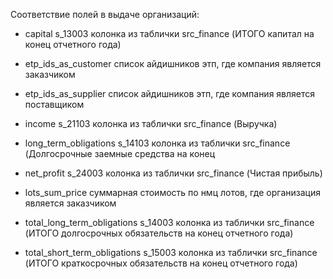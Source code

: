 Соответствие полей в выдаче организаций:

- capital	 s_13003 колонка из таблички src_finance (ИТОГО капитал на конец отчетного года)
- etp_ids_as_customer	 список айдишников этп, где компания является заказчиком
- etp_ids_as_supplier	 список айдишников этп, где компания является поставщиком
- income	s_21103 колонка из таблички src_finance (Выручка)
- long_term_obligations	 s_14103 колонка из таблички src_finance (Долгосрочные заемные средства на конец
- net_profit	s_24003 колонка из таблички src_finance (Чистая прибыль)
- lots_sum_price	 суммарная стоимость по нмц лотов, где организация является заказчиком
	 
- total_long_term_obligations	 s_14003 колонка из таблички src_finance (ИТОГО долгосрочных обязательств на конец отчетного года)
- total_short_term_obligations	 s_15003 колонка из таблички src_finance (ИТОГО краткосрочных обязательств на конец отчетного года)


